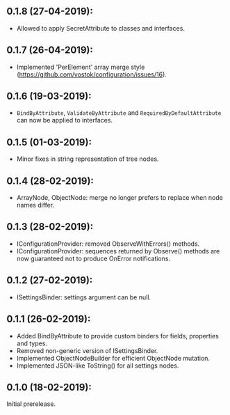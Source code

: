 ## 0.1.8 (27-04-2019): 

* Allowed to apply SecretAttribute to classes and interfaces.

## 0.1.7 (26-04-2019): 

* Implemented 'PerElement' array merge style (https://github.com/vostok/configuration/issues/16).

## 0.1.6 (19-03-2019): 

* `BindByAttribute`, `ValidateByAttribute` and `RequiredByDefaultAttribute` can now be applied to interfaces.

## 0.1.5 (01-03-2019): 

* Minor fixes in string representation of tree nodes.

## 0.1.4 (28-02-2019): 

* ArrayNode, ObjectNode: merge no longer prefers to replace when node names differ.

## 0.1.3 (28-02-2019): 

* IConfigurationProvider: removed ObserveWithErrors() methods.
* IConfigurationProvider: sequences returned by Observe() methods are now guaranteed not to produce OnError notifications.

## 0.1.2 (27-02-2019): 

* ISettingsBinder: settings argument can be null.

## 0.1.1 (26-02-2019): 

* Added BindByAttribute to provide custom binders for fields, properties and types.
* Removed non-generic version of ISettingsBinder.
* Implemented ObjectNodeBuilder for efficient ObjectNode mutation.
* Implemented JSON-like ToString() for all settings nodes.

## 0.1.0 (18-02-2019): 

Initial prerelease.
